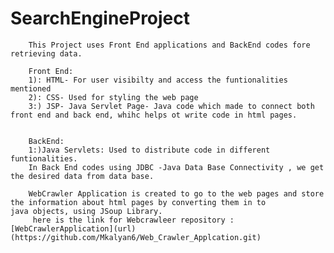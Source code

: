 # SearchEngineProject
        This Project uses Front End applications and BackEnd codes fore retrieving data.

        Front End: 
        1): HTML- For user visibilty and access the funtionalities mentioned
        2): CSS- Used for styling the web page
        3:) JSP- Java Servlet Page- Java code which made to connect both front end and back end, whihc helps ot write code in html pages.


        BackEnd:
        1:)Java Servlets: Used to distribute code in different funtionalities.
        In Back End codes using JDBC -Java Data Base Connectivity , we get the desired data from data base.

        WebCrawler Application is created to go to the web pages and store the information about html pages by converting them in to            java objects, using JSoup Library.
         here is the link for Webcrawleer repository :[WebCrawlerApplication](url)(https://github.com/Mkalyan6/Web_Crawler_Applcation.git)
    
